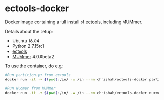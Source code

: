 # ectools-docker

Docker image containing a full install of [ectools](https://github.com/jgurtowski/ectools), including MUMmer.

Details about the setup:
 - Ubuntu 18.04
 - Python 2.7.15rc1
 - [ectools](https://github.com/jgurtowski/ectools)
 - [MUMmer](https://github.com/mummer4/mummer) 4.0.0beta2


To use the container, do e.g.:
```bash
#Run partition.py from ectools
docker run -it -v $(pwd):/in/ -w /in --rm chrishah/ectools-docker partition.py

#Run Nucmer from MUMmer
docker run -it -v $(pwd):/in/ -w /in --rm chrishah/ectools-docker nucmer
```


